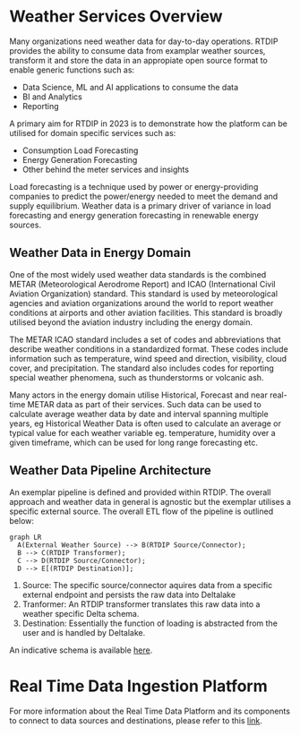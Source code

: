 
# Weather Services Overview

Many organizations need weather data for day-to-day operations. RTDIP provides the ability to consume data from examplar weather sources, transform it and store the data in an appropiate open source format to enable generic functions such as:

* Data Science, ML and AI applications to consume the data
* BI and Analytics
* Reporting

A primary aim for RTDIP in 2023 is to demonstrate how the platform can be utilised for domain specific services such as:

* Consumption Load Forecasting
* Energy Generation Forecasting
* Other behind the meter services and insights

Load forecasting is a technique used by power or energy-providing companies to predict the power/energy needed to meet the demand and supply equilibrium. Weather data is a primary driver of variance in load forecasting and energy generation forecasting in renewable energy sources. 

## Weather Data in Energy Domain

One of the most widely used weather data standards is the combined METAR (Meteorological Aerodrome Report) and ICAO (International Civil Aviation Organization) standard. This standard is used by meteorological agencies and aviation organizations around the world to report weather conditions at airports and other aviation facilities. This standard is broadly utilised beyond the aviation industry including the energy domain. 

The METAR ICAO standard includes a set of codes and abbreviations that describe weather conditions in a standardized format. These codes include information such as temperature, wind speed and direction, visibility, cloud cover, and precipitation. The standard also includes codes for reporting special weather phenomena, such as thunderstorms or volcanic ash.

Many actors in the energy domain utilise Historical, Forecast and near real-time METAR data as part of their services. Such data can be used to calculate average weather data by date and interval spanning multiple years, eg Historical Weather Data is often used to calculate an average or typical value for each weather variable eg. temperature, humidity over a given timeframe, which can be used for long range forecasting etc. 

## Weather Data Pipeline Architecture

An exemplar pipeline is defined and provided within RTDIP. The overall approach and weather data in general is agnostic but the exemplar utilises a specific external source. The overall ETL flow of the pipeline is outlined below:


``` mermaid
graph LR
  A(External Weather Source) --> B(RTDIP Source/Connector);
  B --> C(RTDIP Transformer);
  C --> D(RTDIP Source/Connector);
  D --> E[(RTDIP Destination)];
```


1. Source: The specific source/connector aquires data from a specific external endpoint and persists the raw data into Deltalake 
2. Tranformer:  An RTDIP transformer translates this raw data into a weather specific Delta schema.  
3. Destination: Essentially the function of loading is abstracted from the user and is handled by Deltalake. 

An indicative schema is available [here](data_model.md). 


# Real Time Data Ingestion Platform

For more information about the Real Time Data Platform and its components to connect to data sources and destinations, please refer to this [link](../../sdk/overview.md).

